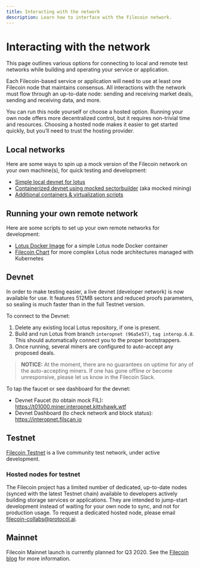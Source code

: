 ```yaml
---
title: Interacting with the network
description: Learn how to interface with the Filecoin network.
---
```


# Interacting with the network

This page outlines various options for connecting to local and remote test networks while building and operating your service or application.

Each Filecoin-based service or application will need to use at least one Filecoin node that maintains consensus. All interactions with the network must flow through an up-to-date node: sending and receiving market deals, sending and receiving data, and more.

You can run this node yourself or choose a hosted option. Running your own node offers more decentralized control, but it requires non-trivial time and resources. Choosing a hosted node makes it easier to get started quickly, but you’ll need to trust the hosting provider.

## Local networks

Here are some ways to spin up a mock version of the Filecoin network on your own machine(s), for quick testing and development:
- [Simple local devnet for lotus](https://lotu.sh/en+setup-local-dev-net)
- [Containerized devnet using mocked sectorbuilder](https://github.com/textileio/lotus-devnet) (aka mocked mining)
- [Additional containers & virtualization scripts](https://github.com/filecoin-project/docs/wiki#containers--virtualization)

## Running your own remote network

Here are some scripts to set up your own remote networks for development:
- [Lotus Docker Image](https://github.com/openworklabs/filecoin-docker) for a simple Lotus node Docker container
- [Filecoin Chart](https://github.com/openworklabs/filecoin-chart) for more complex Lotus node architectures managed with Kubernetes

## Devnet
In order to make testing easier, a live devnet (developer network) is now available for use. It features 512MB sectors and reduced proofs parameters, so sealing is much faster than in the full Testnet version.

To connect to the Devnet:

1. Delete any existing local Lotus repository, if one is present.
2. Build and run Lotus from branch `interopnet (96a5e57)`, `tag interop.6.8`. This should automatically connect you to the proper bootstrappers.
3. Once running, several miners are configured to auto-accept any proposed deals.

 > **NOTICE:** At the moment, there are no guarantees on uptime for any of the auto-accepting miners. If one has gone offline or become unresponsive, please let us know in the Filecoin Slack.

To tap the faucet or see dashboard for the devnet:
- Devnet Faucet (to obtain mock FIL): https://t01000.miner.interopnet.kittyhawk.wtf
- Devnet Dashboard (to check network and block status): https://interopnet.filscan.io
 
## Testnet

[Filecoin Testnet](https://filecoin.io/testnet/) is a live community test network, under active development.

### Hosted nodes for testnet
The Filecoin project has a limited number of dedicated, up-to-date nodes (synced with the latest Testnet chain) available to developers actively building storage services or applications. They are intended to jump-start development instead of waiting for your own node to sync, and not for production usage. To request a dedicated hosted node, please email [filecoin-collabs@protocol.ai](mailto:filecoin-collabs@protocol.ai?subject=Requesting20%a20%hosted20%node).

## Mainnet

Filecoin Mainnet launch is currently planned for Q3 2020. See the [Filecoin blog](https://filecoin.io/blog/roadmap-update-april-2020/) for more information.
